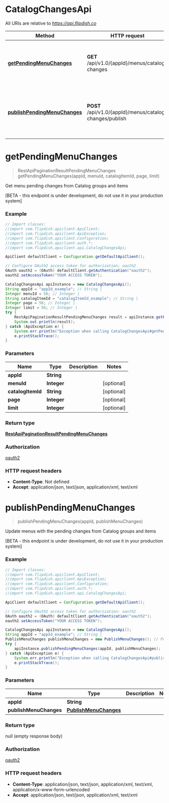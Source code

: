 # CatalogChangesApi

All URIs are relative to *https://api.flipdish.co*

Method | HTTP request | Description
------------- | ------------- | -------------
[**getPendingMenuChanges**](CatalogChangesApi.md#getPendingMenuChanges) | **GET** /api/v1.0/{appId}/menus/catalog-changes | Get menu pending changes from Catalog groups and items
[**publishPendingMenuChanges**](CatalogChangesApi.md#publishPendingMenuChanges) | **POST** /api/v1.0/{appId}/menus/catalog-changes/publish | Update menus with the pending changes from Catalog groups and items


<a name="getPendingMenuChanges"></a>
# **getPendingMenuChanges**
> RestApiPaginationResultPendingMenuChanges getPendingMenuChanges(appId, menuId, catalogItemId, page, limit)

Get menu pending changes from Catalog groups and items

[BETA - this endpoint is under development, do not use it in your production system]

### Example
```java
// Import classes:
//import com.flipdish.apiclient.ApiClient;
//import com.flipdish.apiclient.ApiException;
//import com.flipdish.apiclient.Configuration;
//import com.flipdish.apiclient.auth.*;
//import com.flipdish.apiclient.api.CatalogChangesApi;

ApiClient defaultClient = Configuration.getDefaultApiClient();

// Configure OAuth2 access token for authorization: oauth2
OAuth oauth2 = (OAuth) defaultClient.getAuthentication("oauth2");
oauth2.setAccessToken("YOUR ACCESS TOKEN");

CatalogChangesApi apiInstance = new CatalogChangesApi();
String appId = "appId_example"; // String | 
Integer menuId = 56; // Integer | 
String catalogItemId = "catalogItemId_example"; // String | 
Integer page = 56; // Integer | 
Integer limit = 56; // Integer | 
try {
    RestApiPaginationResultPendingMenuChanges result = apiInstance.getPendingMenuChanges(appId, menuId, catalogItemId, page, limit);
    System.out.println(result);
} catch (ApiException e) {
    System.err.println("Exception when calling CatalogChangesApi#getPendingMenuChanges");
    e.printStackTrace();
}
```

### Parameters

Name | Type | Description  | Notes
------------- | ------------- | ------------- | -------------
 **appId** | **String**|  |
 **menuId** | **Integer**|  | [optional]
 **catalogItemId** | **String**|  | [optional]
 **page** | **Integer**|  | [optional]
 **limit** | **Integer**|  | [optional]

### Return type

[**RestApiPaginationResultPendingMenuChanges**](RestApiPaginationResultPendingMenuChanges.md)

### Authorization

[oauth2](../README.md#oauth2)

### HTTP request headers

 - **Content-Type**: Not defined
 - **Accept**: application/json, text/json, application/xml, text/xml

<a name="publishPendingMenuChanges"></a>
# **publishPendingMenuChanges**
> publishPendingMenuChanges(appId, publishMenuChanges)

Update menus with the pending changes from Catalog groups and items

[BETA - this endpoint is under development, do not use it in your production system]

### Example
```java
// Import classes:
//import com.flipdish.apiclient.ApiClient;
//import com.flipdish.apiclient.ApiException;
//import com.flipdish.apiclient.Configuration;
//import com.flipdish.apiclient.auth.*;
//import com.flipdish.apiclient.api.CatalogChangesApi;

ApiClient defaultClient = Configuration.getDefaultApiClient();

// Configure OAuth2 access token for authorization: oauth2
OAuth oauth2 = (OAuth) defaultClient.getAuthentication("oauth2");
oauth2.setAccessToken("YOUR ACCESS TOKEN");

CatalogChangesApi apiInstance = new CatalogChangesApi();
String appId = "appId_example"; // String | 
PublishMenuChanges publishMenuChanges = new PublishMenuChanges(); // PublishMenuChanges | 
try {
    apiInstance.publishPendingMenuChanges(appId, publishMenuChanges);
} catch (ApiException e) {
    System.err.println("Exception when calling CatalogChangesApi#publishPendingMenuChanges");
    e.printStackTrace();
}
```

### Parameters

Name | Type | Description  | Notes
------------- | ------------- | ------------- | -------------
 **appId** | **String**|  |
 **publishMenuChanges** | [**PublishMenuChanges**](PublishMenuChanges.md)|  |

### Return type

null (empty response body)

### Authorization

[oauth2](../README.md#oauth2)

### HTTP request headers

 - **Content-Type**: application/json, text/json, application/xml, text/xml, application/x-www-form-urlencoded
 - **Accept**: application/json, text/json, application/xml, text/xml

